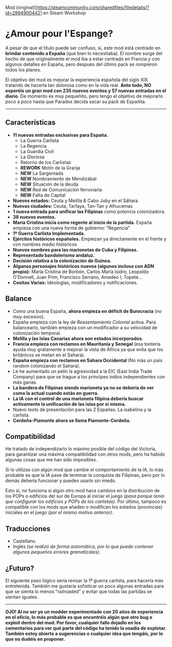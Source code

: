 Mod (original)[https://steamcommunity.com/sharedfiles/filedetails/?id=2994900442] en Steam Workshop

# ¿Amour pour l'Espange?

A pesar de que el título puede ser confuso, sí, este mod está centrado en **brindar contenido a España** (que bien lo necesitaba). El nombre surge del hecho de que originalmente el mod iba a estar centrado en Francia y con algunos detalles en España, pero después del último pack se rompieron todos los planes.

El objetivo del mod es mejorar la experiencia española del siglo XIX tratando de hacerla tan dolorosa como en la vida real. **Ante todo, NO esperéis un gran mod con 235 nuevos eventos y 57 nuevas entradas en el diario**. De momento es muy pequeñito, pero tengo el objetivo de mejorarlo poco a poco hasta que Paradox decida sacar su pack de Españita.

---

## Características

- **11 nuevas entradas exclusivas para España.**
  - La Guerra Carlista
  - La Regencia
  - La Guardia Civil
  - La Gloriosa
  - Retorno de los Carlistas
  - **REWORK** Motín de la Granja
  - **NEW** La Sargentada
  - **NEW** Nombramiento de Mendizábal
  - **NEW** Situación de la deuda
  - **NEW** Red de Comunicación ferroviaria
  - **NEW** Falta de Capital
- **Nuevos estados:** Ceuta y Melilla & Cabo Juby en el Sáhara
- **Nuevas ciudades:** Ceuta, Tarfaya, Tan-Tan y Alhucemas
- **1 nueva entrada para unificar las Filipinas** como potencia colonizadora.
- **38 nuevos eventos.**
- **María Cristina inicia como regente al inicio de la partida.** España empieza con una nueva forma de gobierno: "Regencia"
- **1ª Guerra Carlista Implementada.**
- **Ejércitos históricos españoles.** Empiezan ya directamente en el frente y con nombres medio históricos
- **Nuevos nombres para las marionetas de Cuba y Filipinas.**
- **Representado bandolerismo andaluz.**
- **Decisión relativa a la colonización de Guinea.**
- **Algunos personajes históricos nuevos (algunos incluso con ADN propio):** María Cristina de Borbón, Carlos María Isidro, Leopoldo O’Donnell, Juan Prim, Francisco Serrano, Amadeo I, Topete...
- **Cositas Varias:** Ideologías, modificadores y notificaciones.

## Balance

- Como una buena España, **ahora empieza en déficit de Burocracia** (no muy excesivo).
- España empieza con la ley de *Reasentamiento Colonial* activa. Para balancearlo, también empieza con un modificador a su velocidad de colonización temporal.
- **Melilla y las Islas Canarias ahora son estados incorporados.**
- **Francia empieza con reclamos en Mauritania y Senegal** (esa tontería ayuda muy gratamente a mejorar la vista de África ya que evita que los británicos se metan en el Sahara).
- **España empieza con reclamos en Sahara Occidental** (No más un país random colonizando el Sahara).
- Le he aumentado un pelín la agresividad a la EIC (East India Trade Company) para que se trague a los príncipes indios independientes con más ganas.
- **La bandera de Filipinas siendo marioneta ya no se debería de ver como la actual cuando estás en guerra.**
- **La IA con el control de una marioneta filipina debería buscar activamente la unificación de las islas por sí misma.**
- Nuevo texto de presentación para las 2 Españas. La isabelina y la carlista.
- **Cerdeña-Piamonte ahora se llama Piamonte-Cerdeña.**

## Compatibilidad

He tratado de independizarlo lo máximo posible del código del Victoria, para garantizar una máxima compatibilidad con otros mods, pero ha habido algunas cosas que me han sido imposibles.

Si lo utilizas con algún mod que cambie el comportamiento de la IA, lo más probable es que la IA pase de terminar la conquista de Filipinas, pero por lo demás debería funcionar y puedes usarlo sin miedo.

Esto sí, no funciona si algún otro mod hace cambios en la distribución de los POPs o edificios del sur de Europa al iniciar el juego *(pasa porque tenía que configurar los edificios y POPs de los carlistas)*. Por último, tampoco es compatible con los mods que añaden o modifican los estados (provincias) iniciales en el juego *(por el mismo motivo anterior)*.

## Traducciones

- Castellano.
- Inglés *(se realizó de forma automática, por lo que puede contener algunos pequeños errores gramaticales)*.

## ¿Futuro?

El siguiente paso lógico sería revisar la 1ª guerra carlista, para hacerla más entretenida. También me gustaría sofisticar un poco algunas entradas para que se sienta lo menos "railroaded" y evitar que todas las partidas se sientan iguales.

---

**OJO! Al no ser yo un modder experimentado con 20 años de experiencia en el oficio, lo más probable es que encontréis algún que otro bug o exploit dentro del mod. Por favor, cualquier fallo dejadlo en los comentarios para ver qué parte del código ha tenido la osadía de explotar. También estoy abierto a sugerencias o cualquier idea que tengáis, por lo que no dudéis en proponer.**
